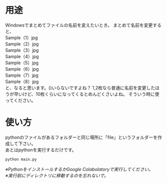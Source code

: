# 用途
Windowsでまとめてファイルの名前を変えたいとき。
まとめて名前を変更すると、  
Sample（1）jpg  
Sample（2）jpg  
Sample（3）jpg  
Sample（4）jpg  
Sample（5）jpg  
Sample（6）jpg  
Sample（7）jpg  
Sample（8）jpg  
と、なると思います。()いらないですよね？
1,2枚なら普通に名前を変更したほうが早いけど、10枚くらいになってくるとめんどくさいよね。
そういう時に使ってください。

# 使い方
pythonのファイルがあるフォルダーと同じ場所に「file」というフォルダーを作成して下さい。  
あとはpythonを実行するだけです。  
```
python main.py
```
*※PythonをインストールするかGoogle Colabolatoryで実行してください。*  
*※実行前にディレクトリに移動するのを忘れないで。*  

